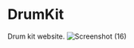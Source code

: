 # DrumKit
Drum kit website.
![Screenshot (16)](https://user-images.githubusercontent.com/60638503/99886795-5a1b7500-2c65-11eb-94c6-6356806b2def.png)
